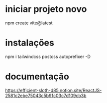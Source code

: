 # iniciar projeto novo 
npm create vite@latest

# instalações
npm i tailwindcss postcss autoprefixer -D

# documentação
https://efficient-sloth-d85.notion.site/ReactJS-2581c2ebe75043c5b91c03c7d109cb3b
